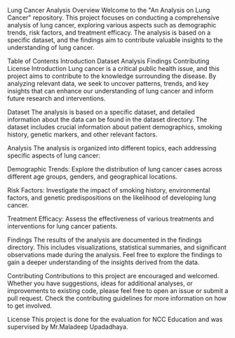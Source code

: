 Lung Cancer Analysis
Overview
Welcome to the "An Analysis on Lung Cancer" repository. This project focuses on conducting a comprehensive analysis of lung cancer, exploring various aspects such as demographic trends, risk factors, and treatment efficacy. The analysis is based on a specific dataset, and the findings aim to contribute valuable insights to the understanding of lung cancer.

Table of Contents
Introduction
Dataset
Analysis
Findings
Contributing
License
Introduction
Lung cancer is a critical public health issue, and this project aims to contribute to the knowledge surrounding the disease. By analyzing relevant data, we seek to uncover patterns, trends, and key insights that can enhance our understanding of lung cancer and inform future research and interventions.

Dataset
The analysis is based on a specific dataset, and detailed information about the data can be found in the dataset directory. The dataset includes crucial information about patient demographics, smoking history, genetic markers, and other relevant factors.

Analysis
The analysis is organized into different topics, each addressing specific aspects of lung cancer:

Demographic Trends: Explore the distribution of lung cancer cases across different age groups, genders, and geographical locations.

Risk Factors: Investigate the impact of smoking history, environmental factors, and genetic predispositions on the likelihood of developing lung cancer.

Treatment Efficacy: Assess the effectiveness of various treatments and interventions for lung cancer patients.

Findings
The results of the analysis are documented in the findings directory. This includes visualizations, statistical summaries, and significant observations made during the analysis. Feel free to explore the findings to gain a deeper understanding of the insights derived from the data.

Contributing
Contributions to this project are encouraged and welcomed. Whether you have suggestions, ideas for additional analyses, or improvements to existing code, please feel free to open an issue or submit a pull request. Check the contributing guidelines for more information on how to get involved.

License
This project is done for the evaluation for NCC Education and was supervised by Mr.Maladeep Upadadhaya.
